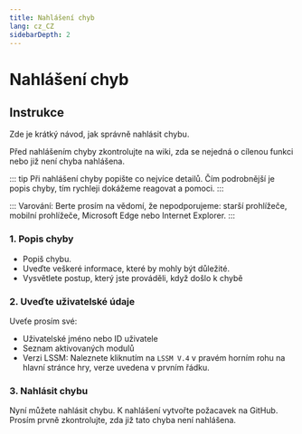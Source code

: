 ```yaml
---
title: Nahlášení chyb
lang: cz_CZ
sidebarDepth: 2
---
```


# Nahlášení chyb

## Instrukce
Zde je krátký návod, jak správně nahlásit chybu.

Před nahlášením chyby zkontrolujte na wiki, zda se nejedná o cílenou funkci nebo již není chyba nahlášena.

::: tip
Při nahlášení chyby popište co nejvíce detailů. Čím podrobnější je popis chyby, tím rychleji dokážeme reagovat a pomoci. 
:::

::: Varování: 
Berte prosím na vědomí, že nepodporujeme: starší prohlížeče, mobilní prohlížeče, Microsoft Edge nebo Internet Explorer.
:::

### 1. Popis chyby 
* Popiš chybu.
* Uveďte veškeré informace, které by mohly být důležité.
* Vysvětlete postup, který jste prováděli, když došlo k chybě 

### 2. Uveďte uživatelské údaje
Uveťe prosím své:
* Uživatelské jméno nebo ID uživatele
* Seznam aktivovaných modulů
* Verzi LSSM: Naleznete kliknutím na `LSSM V.4` v pravém horním rohu na hlavní stránce hry, verze uvedena v prvním řádku.

### 3. Nahlásit chybu
Nyní můžete nahlásit chybu. K nahlášení vytvořte požacavek na <a :href="$themeConfig.variables.github + '/issues'" target="_blank">GitHub</a>. Prosím prvně zkontrolujte, zda již tato chyba není nahlášena. 

